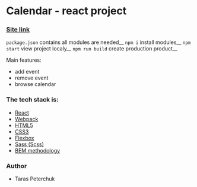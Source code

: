 # Calendar - react project

### [Site link](https://harmonious-centaur-cde4e5.netlify.app/)

`package.json` contains all modules are needed\_\_
`npm i` install modules\_\_
`npm start` view project localy\_\_
`npm run build` create production product\_\_

Main features:

- add event
- remove event
- browse calendar

### The tech stack is:

- [React](https://uk.reactjs.org/)
- [Webpack](https://webpack.js.org/)
- [HTML5](https://en.wikipedia.org/wiki/HTML5)
- [CSS3](https://en.wikipedia.org/wiki/Cascading_Style_Sheets)
- [Flexbox](https://en.wikipedia.org/wiki/CSS_Flexible_Box_Layout)
- [Sass (Scss)](https://sass-lang.com/)
- [BEM methodology](https://en.bem.info/methodology/)

### Author

- Taras Peterchuk
